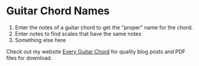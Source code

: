 # Guitar Chord Names

1. Enter the notes of a guitar chord to get the "proper" name for the chord.
1. Enter notes to find scales that have the same notes
1. Something else here

Check out my website [Every Guitar Chord](https://everyguitarchord.com/ 'Every Guitar Chord website') for quality blog posts and PDF files for download.
